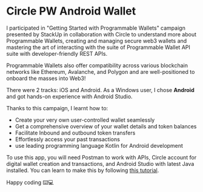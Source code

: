 # Circle PW Android Wallet

I participated in "Getting Started with Programmable Wallets" campaign presented by StackUp in collaboration with Circle to understand more about Programmable Wallets, creating and managing secure web3 wallets and mastering the art of interacting with the suite of Programmable Wallet API suite with developer-friendly REST APIs.

Programmable Wallets also offer compatibility across various blockchain networks like Ethereum, Avalanche, and Polygon and are well-positioned to onboard the masses into Web3!

There were 2 tracks: iOS and Android. As a Windows user, I chose **Android** and got hands-on experience with Android Studio.

Thanks to this campaign, I learnt how to: 
 -  Create your very own user-controlled wallet seamlessly 
 - Get a comprehensive overview of your wallet details and token balances 
 - Facilitate Inbound and outbound token transfers 
 - Effortlessly access your past transactions 
 - use leading programming language Kotlin for Android development

To use this app, you will need Postman to work with APIs, Circle account for digital wallet creation and transactions, and Android Studio with latest Java installed. You can learn to make this by following [this tutorial](https://app.stackup.dev/campaign_page/circle-programmable-wallets).

Happy coding :keyboard::computer:
